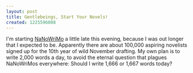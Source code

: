 ```yaml
---
layout: post
title: Gentlebeings, Start Your Novels!
created: 1225596008
---
```

I'm starting [NaNoWriMo](http://www.nanowrimo.org/) a little late this evening, because I was out longer that I expected to be.  Apparently there are about 100,000 aspiring novelists signed up for the 10th year of wild November drafting.  My own plan is to write 2,000 words a day, to avoid the eternal question that plagues NaNoWriMos everywhere:  Should I write 1,666 or 1,667 words today?
